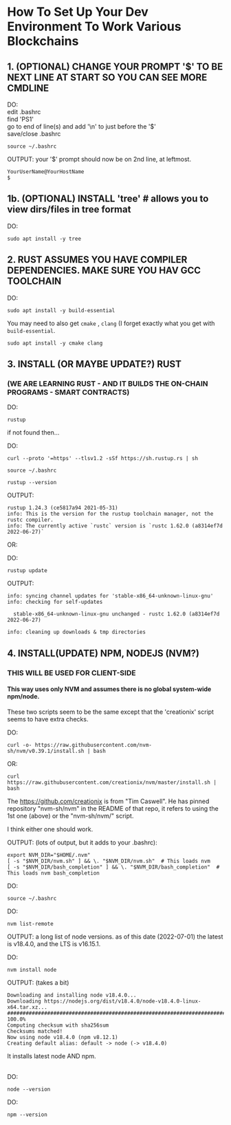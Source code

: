# How To Set Up Your Dev Environment To Work Various Blockchains

## 1. (OPTIONAL) CHANGE YOUR PROMPT '$' TO BE NEXT LINE AT START SO YOU CAN SEE MORE CMDLINE  
DO:  
edit .bashrc  
find 'PS1'  
go to end of line(s) and add '\n' to just before the '\$'  
save/close .bashrc  
```
source ~/.bashrc
```

OUTPUT:
your '$' prompt should now be on 2nd line, at leftmost.  
```
YourUserName@YourHostName
$
```



## 1b. (OPTIONAL) INSTALL 'tree' # allows you to view dirs/files in tree format  
DO:
```
sudo apt install -y tree
```


## 2. RUST ASSUMES YOU HAVE COMPILER DEPENDENCIES. MAKE SURE YOU HAV GCC TOOLCHAIN  
DO:  
```
sudo apt install -y build-essential
```

You may need to also get ```cmake``` , ```clang``` (I forget exactly what you get with ```build-essential```.
```
sudo apt install -y cmake clang
```

## 3. INSTALL (OR MAYBE UPDATE?)  RUST  
### (WE ARE LEARNING RUST - AND IT BUILDS THE ON-CHAIN PROGRAMS - SMART CONTRACTS)  
DO:  
```
rustup
```

if not found then...

DO:  
```
curl --proto '=https' --tlsv1.2 -sSf https://sh.rustup.rs | sh
```
```
source ~/.bashrc
```
```
rustup --version
```

OUTPUT:  
```
rustup 1.24.3 (ce5817a94 2021-05-31)
info: This is the version for the rustup toolchain manager, not the rustc compiler.
info: The currently active `rustc` version is `rustc 1.62.0 (a8314ef7d 2022-06-27)`
```  
  
OR:  
  
DO:  
```
rustup update
```

OUTPUT:  
```
info: syncing channel updates for 'stable-x86_64-unknown-linux-gnu'
info: checking for self-updates

  stable-x86_64-unknown-linux-gnu unchanged - rustc 1.62.0 (a8314ef7d 2022-06-27)

info: cleaning up downloads & tmp directories
```

## 4. INSTALL(UPDATE) NPM, NODEJS (NVM?)  
### THIS WILL BE USED FOR CLIENT-SIDE  
#### This way uses only NVM and assumes there is no global system-wide npm/node. 

These two scripts seem to be the same except that the 'creationix' script seems to have extra checks.  

DO:  
```
curl -o- https://raw.githubusercontent.com/nvm-sh/nvm/v0.39.1/install.sh | bash  
```
OR:  
```
curl https://raw.githubusercontent.com/creationix/nvm/master/install.sh | bash  
```

The https://github.com/creationix is from "Tim Caswell". He has pinned repository "nvm-sh/nvm" in the README of that repo, it refers to using the 1st one (above) or the "nvm-sh/nvm/" script.  

I think either one should work.  

OUTPUT: (lots of output, but it adds to your .bashrc):
```
export NVM_DIR="$HOME/.nvm"
[ -s "$NVM_DIR/nvm.sh" ] && \. "$NVM_DIR/nvm.sh"  # This loads nvm
[ -s "$NVM_DIR/bash_completion" ] && \. "$NVM_DIR/bash_completion"  # This loads nvm bash_completion
```

DO:
```
source ~/.bashrc
```

DO:
```
nvm list-remote
```

OUTPUT: a long list of node versions. as of this date (2022-07-01) the latest is v18.4.0, and the LTS is v16.15.1.  


DO:
```
nvm install node
```

OUTPUT: (takes a bit)
```
Downloading and installing node v18.4.0...
Downloading https://nodejs.org/dist/v18.4.0/node-v18.4.0-linux-x64.tar.xz...
########################################################################################################################### 100.0%
Computing checksum with sha256sum
Checksums matched!
Now using node v18.4.0 (npm v8.12.1)
Creating default alias: default -> node (-> v18.4.0)
```
It installs latest node AND npm.  
<br/>

DO:  
```
node --version  
```

DO:  
```
npm --version  
```
<br/>
